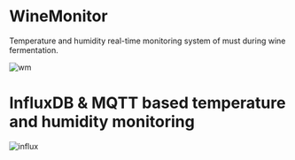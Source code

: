 # WineMonitor
Temperature and humidity real-time monitoring system of must during wine fermentation.

![wm](https://user-images.githubusercontent.com/16907319/67274201-40d35280-f4c0-11e9-8c7f-71820a0a8265.jpg)
# InfluxDB & MQTT based temperature and humidity monitoring
![influx](https://user-images.githubusercontent.com/16907319/75460703-1455a880-5982-11ea-9e4b-9e23d7076255.png)

